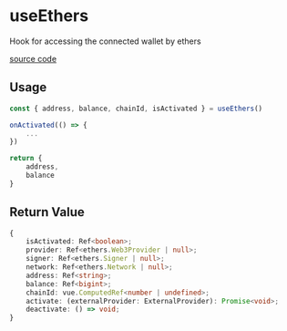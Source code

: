 # useEthers

Hook for accessing the connected wallet by ethers

[source code](https://github.com/chnejohnson/vue-dapp/blob/main/src/composables/useEthers.ts)

## Usage
```ts
const { address, balance, chainId, isActivated } = useEthers()

onActivated(() => {
    ...
})

return {
    address,
    balance
}
```

## Return Value
```typescript
{
    isActivated: Ref<boolean>;
    provider: Ref<ethers.Web3Provider | null>;
    signer: Ref<ethers.Signer | null>;
    network: Ref<ethers.Network | null>;
    address: Ref<string>;
    balance: Ref<bigint>;
    chainId: vue.ComputedRef<number | undefined>;
    activate: (externalProvider: ExternalProvider): Promise<void>;
    deactivate: () => void;
}
```